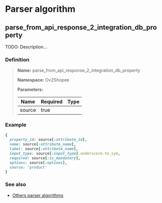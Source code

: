 # Parser algorithm
 
## parse_from_api_response_2_integration_db_property

TODO: Description...
    
### Definition

> **Name:** parse_from_api_response_2_integration_db_property
> 
> **Namespace:** Ov2Shopee
>
> **Parameters:**
> 
> | Name | Required | Type |
> | --- | --- | --- |
> | source | true |  |

### Example
```ruby
{
  property_id: source[:attribute_id],
  name: source[:attribute_name],
  label: source[:attribute_name],
  input_type: source[:input_type].underscore.to_sym,
  required: source[:is_mandatory],
  options: source[:options],
  source: 'product'
}
```

### See also
* [Others parser algorithms](overview?id=parse_from_api_response_2_integration_db_property)